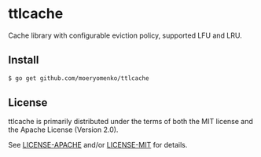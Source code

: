 # ttlcache

Cache library with configurable eviction policy, supported LFU and LRU.

## Install

```sh
$ go get github.com/moeryomenko/ttlcache
```

## License

ttlcache is primarily distributed under the terms of both the MIT license and the Apache License (Version 2.0).

See [LICENSE-APACHE](LICENSE-APACHE) and/or [LICENSE-MIT](LICENSE-MIT) for details.
